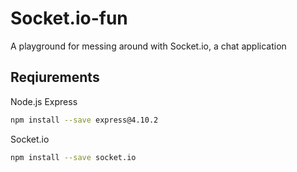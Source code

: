 # Socket.io-fun
A playground for messing around with Socket.io, a chat application

## Reqiurements
Node.js
Express
```bash
npm install --save express@4.10.2
```
Socket.io
```bash
npm install --save socket.io
```
